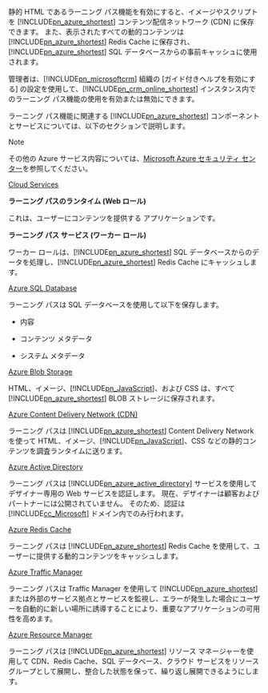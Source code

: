 静的 HTML であるラーニング パス機能を有効にすると、イメージやスクリプトを [!INCLUDE[pn_azure_shortest](pn-azure-shortest.md)] コンテンツ配信ネットワーク (CDN) に保存できます。 また、表示されたすべての動的コンテンツは [!INCLUDE[pn_azure_shortest](pn-azure-shortest.md)] Redis Cache に保存され、[!INCLUDE[pn_azure_shortest](pn-azure-shortest.md)] SQL データベースからの事前キャッシュに使用されます。  
  
 管理者は、[!INCLUDE[pn_microsoftcrm](pn-microsoftcrm.md)] 組織の [ガイド付きヘルプを有効にする] の設定を使用して、[!INCLUDE[pn_crm_online_shortest](pn-crm-online-shortest.md)] インスタンス内でのラーニング パス機能の使用を有効または無効にできます。  
  
 ラーニング パス機能に関連する [!INCLUDE[pn_azure_shortest](pn-azure-shortest.md)] コンポーネントとサービスについては、以下のセクションで説明します。  
  
> [!NOTE]
>  その他の Azure サービス内容については、[Microsoft Azure セキュリティ センター](https://azure.microsoft.com/en-us/support/trust-center/)を参照してください。  
  
 [Cloud Services](https://azure.microsoft.com/en-us/services/cloud-services/)  
  
 **ラーニング パスのランタイム (Web ロール)**  
  
 これは、ユーザーにコンテンツを提供する アプリケーションです。  
  
 **ラーニング パス サービス (ワーカー ロール)**  
  
 ワーカー ロールは、[!INCLUDE[pn_azure_shortest](pn-azure-shortest.md)] SQL データベースからのデータを処理し、[!INCLUDE[pn_azure_shortest](pn-azure-shortest.md)] Redis Cache にキャッシュします。  
  
 [Azure SQL Database](https://azure.microsoft.com/en-us/services/sql-database/)  
  
 ラーニング パスは SQL データベースを使用して以下を保存します。  
  
-   内容  
  
-   コンテンツ メタデータ  
  
-   システム メタデータ  
  
 [Azure Blob Storage](https://azure.microsoft.com/en-us/services/storage/)  
  
 HTML、イメージ、[!INCLUDE[pn_JavaScript](pn-javascript.md)]、および CSS は、すべて [!INCLUDE[pn_azure_shortest](pn-azure-shortest.md)] BLOB ストレージに保存されます。  
  
 [Azure Content Delivery Network (CDN)](https://azure.microsoft.com/en-us/services/cdn/)  
  
 ラーニング パスは [!INCLUDE[pn_azure_shortest](pn-azure-shortest.md)] Content Delivery Network を使って HTML、イメージ、[!INCLUDE[pn_JavaScript](pn-javascript.md)]、CSS などの静的コンテンツを調査ランタイムに送ります。  
  
 [Azure Active Directory](https://azure.microsoft.com/en-us/services/active-directory/)  
  
 ラーニング パスは [!INCLUDE[pn_azure_active_directory](pn-azure-active-directory.md)] サービスを使用してデザイナー専用の Web サービスを認証します。 現在、デザイナーは顧客およびパートナーには公開されていません。 そのため、認証は [!INCLUDE[cc_Microsoft](cc-microsoft.md)] ドメイン内でのみ行われます。  
  
 [Azure Redis Cache](https://azure.microsoft.com/en-us/services/cache/)  
  
 ラーニング パスは [!INCLUDE[pn_azure_shortest](pn-azure-shortest.md)] Redis Cache を使用して、ユーザーに提供する動的コンテンツをキャッシュします。  
  
 [Azure Traffic Manager](https://azure.microsoft.com/en-us/services/traffic-manager/)  
  
 ラーニング パスは Traffic Manager を使用して [!INCLUDE[pn_azure_shortest](pn-azure-shortest.md)] または外部のサービス拠点とサービスを監視し、エラーが発生した場合にユーザーを自動的に新しい場所に誘導することにより、重要なアプリケーションの可用性を高めます。  
  
 [Azure Resource Manager](https://azure.microsoft.com/en-us/features/resource-manager/)  
  
 ラーニング パスは [!INCLUDE[pn_azure_shortest](pn-azure-shortest.md)] リソース マネージャーを使用して CDN、Redis Cache、SQL データベース、クラウド サービスをリソース グループとして展開し、整合した状態を保って、繰り返し展開できるようにします。